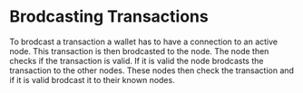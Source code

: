 # Brodcasting Transactions

To brodcast a transaction a wallet has to have a connection to an active node. This transaction is then brodcasted to the node. The node then checks if the transaction is valid. If it is valid the node brodcasts the transaction to the other nodes. These nodes then check the transaction and if it is valid brodcast it to their known nodes.